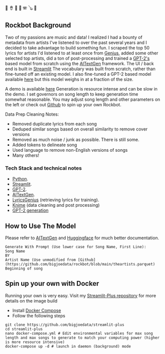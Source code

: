 🎹 🪘 🎷 🎺 🪗  🪕 🎻
## Rockbot Background
Two of my passions are music and data! I realized I had a bounty of metadata from artists I've listened to over the past several years and I decided to take advantage to build something fun. I scraped the top 50 lyrics for artists I'd listened to at least once from [Genius](https://genius.com/), added some other selected top artists, did a ton of post-processing and trained a [GPT-2's](https://openai.com/blog/better-language-models/) based model from scratch using the [AITextGen](https://github.com/minimaxir/aitextgen) framework. The UI / back end is built in [Streamlit](https://www.streamlit.io/) The vocabulary was built from scratch, rather than fine-tuned off an existing model. I also fine-tuned a GPT-2 based model available [here](https://huggingface.co/bigjoedata/rockbot) but this model weighs in at a fraction of the size.

A demo is available [here](https://share.streamlit.io/bigjoedata/rockbot/main/src/main.py) Generation is resource intense and can be slow in the demo. I set governors on song length to keep generation time somewhat reasonable. You may adjust song length and other parameters on the left or check out [Github](https://github.com/bigjoedata/rockbot) to spin up your own Rockbot.

Data Prep Cleaning Notes:
- Removed duplicate lyrics from each song
- Deduped similar songs based on overall similarity to remove cover versions
- Removed as much noise / junk as possible. There is still some.
- Added tokens to delineate song
- Used language to remove non-English versions of songs
- Many others!

### Tech Stack and technical notes

 - [Python](https://www.python.org/). 
 - [Streamlit](https://www.streamlit.io/). 
 - [GPT-2](https://openai.com/blog/better-language-models/). 
 - [AITextGen](https://github.com/minimaxir/aitextgen).
 - [LyricsGenius](https://lyricsgenius.readthedocs.io/en/master/)   (retrieving lyrics for training).
 - [Knime](https://www.knime.com/) (data cleaning and post processing)
 - [GPT-2 generation](https://huggingface.co/blog/how-to-generate)

## How to Use The Model
Please refer to [AITextGen](https://github.com/minimaxir/aitextgen) and [Huggingface](https://huggingface.co/) for much better documentation.

    Generate With Prompt (Use lower case for Song Name, First Line):
    Song Name
    BY
    Artist Name (Use unmodified from [Github](https://github.com/bigjoedata/rockbot/blob/main/theartists.parquet)
    Beginning of song
 
## Spin up your own with Docker
Running your own is very easy. Visit my [Streamlit-Plus repository](https://github.com/bigjoedata/streamlit-plus) for more details on the image build

 - Install [Docker Compose](https://docs.docker.com/compose/install/)
 - Follow the following steps
```
git clone https://github.com/bigjoedata/streamlit-plus
cd streamlit-plus
nano docker-compose.yml # Edit environmental variables for max song length and max songs to generate to match your computing power (higher is more resource intensive)
docker-compose up -d # launch in daemon (background) mode
```